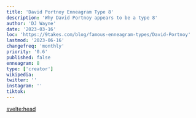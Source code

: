 ```yaml
---
title: 'David Portnoy Enneagram Type 8'
description: 'Why David Portnoy appears to be a type 8'
author: 'DJ Wayne'
date: '2023-03-16'
loc: 'https://9takes.com/blog/famous-enneagram-types/David-Portnoy'
lastmod: '2023-06-16'
changefreq: 'monthly'
priority: '0.6'
published: false
enneagram: 8
type: ['creator']
wikipedia:
twitter: ''
instagram: ''
tiktok:
---
```



<svelte:head>
  <!-- <meta property="og:image" content="https://9takes.com/types/8s/David-Portnoy.webp" /> -->
  <link rel="canonical" href="https://9takes.com/blog/famous-enneagram-types/David-Portnoy">
</svelte:head>
<!-- <script>
	import  PopCard  from "../../../lib/components/atoms/PopCard.svelte";
</script>
<div
	style="display: flex;
    justify-content: center;
    margin: 1rem 0;
	"
>
	<PopCard
		image={`/types/8s/${'David-Portnoy'}.webp`}
		showIcon={false}
		text="David Portnoy"
		subtext=""
	/>
</div> -->

<p class="firstLetter"></p>
